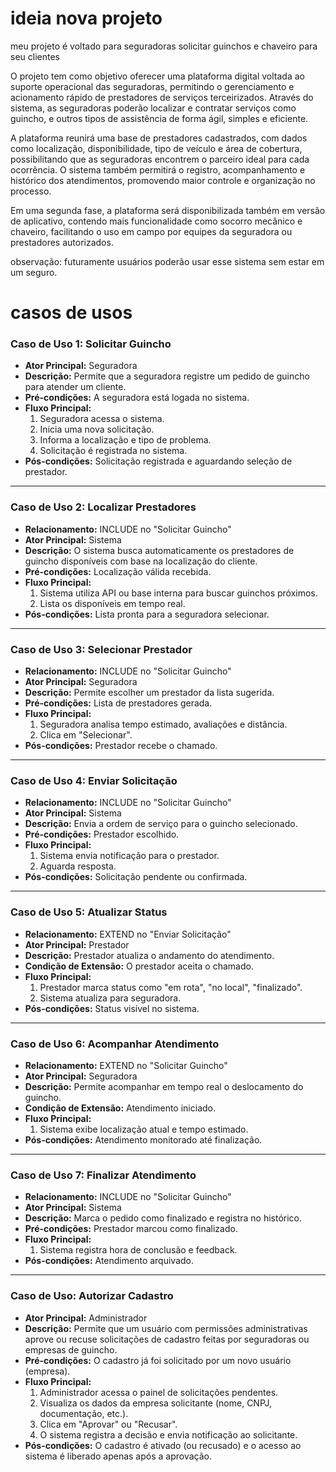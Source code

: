 # ideia nova projeto

meu projeto é voltado para seguradoras solicitar guinchos e chaveiro para seu clientes

O projeto tem como objetivo oferecer uma plataforma digital voltada ao suporte operacional das seguradoras, permitindo o gerenciamento e acionamento rápido de prestadores de serviços terceirizados. Através do sistema, as seguradoras poderão localizar e contratar serviços como guincho, e outros tipos de assistência de forma ágil, simples e eficiente.

A plataforma reunirá uma base de prestadores cadastrados, com dados como localização, disponibilidade, tipo de veículo e área de cobertura, possibilitando que as seguradoras encontrem o parceiro ideal para cada ocorrência. O sistema também permitirá o registro, acompanhamento e histórico dos atendimentos, promovendo maior controle e organização no processo.

Em uma segunda fase, a plataforma será disponibilizada também em versão de aplicativo, contendo mais funcionalidade como socorro mecânico e chaveiro, facilitando o uso em campo por equipes da seguradora ou prestadores autorizados.

observação: futuramente usuários poderão usar esse sistema sem estar em um seguro.

# casos de usos

### Caso de Uso 1: Solicitar Guincho

- **Ator Principal:** Seguradora
- **Descrição:** Permite que a seguradora registre um pedido de guincho para atender um cliente.
- **Pré-condições:** A seguradora está logada no sistema.
- **Fluxo Principal:**
    1. Seguradora acessa o sistema.
    2. Inicia uma nova solicitação.
    3. Informa a localização e tipo de problema.
    4. Solicitação é registrada no sistema.
- **Pós-condições:** Solicitação registrada e aguardando seleção de prestador.

---

### Caso de Uso 2: Localizar Prestadores

- **Relacionamento:** INCLUDE no "Solicitar Guincho"
- **Ator Principal:** Sistema
- **Descrição:** O sistema busca automaticamente os prestadores de guincho disponíveis com base na localização do cliente.
- **Pré-condições:** Localização válida recebida.
- **Fluxo Principal:**
    1. Sistema utiliza API ou base interna para buscar guinchos próximos.
    2. Lista os disponíveis em tempo real.
- **Pós-condições:** Lista pronta para a seguradora selecionar.

---

### Caso de Uso 3: Selecionar Prestador

- **Relacionamento:** INCLUDE no "Solicitar Guincho"
- **Ator Principal:** Seguradora
- **Descrição:** Permite escolher um prestador da lista sugerida.
- **Pré-condições:** Lista de prestadores gerada.
- **Fluxo Principal:**
    1. Seguradora analisa tempo estimado, avaliações e distância.
    2. Clica em "Selecionar".
- **Pós-condições:** Prestador recebe o chamado.

---

### Caso de Uso 4: Enviar Solicitação

- **Relacionamento:** INCLUDE no "Solicitar Guincho"
- **Ator Principal:** Sistema
- **Descrição:** Envia a ordem de serviço para o guincho selecionado.
- **Pré-condições:** Prestador escolhido.
- **Fluxo Principal:**
    1. Sistema envia notificação para o prestador.
    2. Aguarda resposta.
- **Pós-condições:** Solicitação pendente ou confirmada.

---

### Caso de Uso 5: Atualizar Status

- **Relacionamento:** EXTEND no "Enviar Solicitação"
- **Ator Principal:** Prestador
- **Descrição:** Prestador atualiza o andamento do atendimento.
- **Condição de Extensão:** O prestador aceita o chamado.
- **Fluxo Principal:**
    1. Prestador marca status como "em rota", "no local", "finalizado".
    2. Sistema atualiza para seguradora.
- **Pós-condições:** Status visível no sistema.

---

### Caso de Uso 6: Acompanhar Atendimento

- **Relacionamento:** EXTEND no "Solicitar Guincho"
- **Ator Principal:** Seguradora
- **Descrição:** Permite acompanhar em tempo real o deslocamento do guincho.
- **Condição de Extensão:** Atendimento iniciado.
- **Fluxo Principal:**
    1. Sistema exibe localização atual e tempo estimado.
- **Pós-condições:** Atendimento monitorado até finalização.

---

### Caso de Uso 7: Finalizar Atendimento

- **Relacionamento:** INCLUDE no "Solicitar Guincho"
- **Ator Principal:** Sistema
- **Descrição:** Marca o pedido como finalizado e registra no histórico.
- **Pré-condições:** Prestador marcou como finalizado.
- **Fluxo Principal:**
    1. Sistema registra hora de conclusão e feedback.
- **Pós-condições:** Atendimento arquivado.

---

### Caso de Uso: **Autorizar Cadastro**

- **Ator Principal:** Administrador
- **Descrição:** Permite que um usuário com permissões administrativas aprove ou recuse solicitações de cadastro feitas por seguradoras ou empresas de guincho.
- **Pré-condições:** O cadastro já foi solicitado por um novo usuário (empresa).
- **Fluxo Principal:**
    1. Administrador acessa o painel de solicitações pendentes.
    2. Visualiza os dados da empresa solicitante (nome, CNPJ, documentação, etc.).
    3. Clica em "Aprovar" ou "Recusar".
    4. O sistema registra a decisão e envia notificação ao solicitante.
- **Pós-condições:** O cadastro é ativado (ou recusado) e o acesso ao sistema é liberado apenas após a aprovação.
